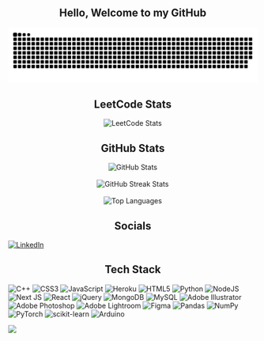## <div align = "center">Hello, Welcome to my GitHub</div>
<div align="center">
<picture style="align: center;">
  <source media="(prefers-color-scheme: dark)" srcset="https://raw.githubusercontent.com/HvGaur/HvGaur/output/github-contribution-grid-snake-dark.svg">
  <source media="(prefers-color-scheme: light)" srcset="https://raw.githubusercontent.com/HvGaur/HvGaur/output/github-contribution-grid-snake.svg">
  <img alt="github contribution grid snake animation" src="https://raw.githubusercontent.com/platane/platane/output/github-contribution-grid-snake.svg">
</picture>
</div>

## <div align = "center">LeetCode Stats</div>
<div align="center">
  <img src="https://leetcard.jacoblin.cool/vxrdhxn?theme=dark&font=JetBrains%20Mono&ext=activity" alt="LeetCode Stats" style="width: 30vw;"/>
</div>

## <div align="center">GitHub Stats</div>
<div align="center">
  <img src="https://github-readme-stats.vercel.app/api?username=HvGaur&theme=dark&hide_border=false&include_all_commits=false&count_private=false" alt="GitHub Stats" /><br/><br/>
  <img src="https://github-readme-streak-stats.herokuapp.com/?user=HvGaur&theme=dark&hide_border=false" alt="GitHub Streak Stats" /><br/><br/>
  <img src="https://github-readme-stats.vercel.app/api/top-langs/?username=HvGaur&theme=dark&hide_border=false&include_all_commits=false&count_private=false&layout=compact" alt="Top Languages" />
</div>

## <div align="center">Socials</div>
[![LinkedIn](https://img.shields.io/badge/LinkedIn-%230077B5.svg?logo=linkedin&logoColor=white)](https://linkedin.com/in/harshvardhangaur11) 


## <div align="center">Tech Stack</div>
![C++](https://img.shields.io/badge/c++-%2300599C.svg?style=flat&logo=c%2B%2B&logoColor=white) ![CSS3](https://img.shields.io/badge/css3-%231572B6.svg?style=flat&logo=css3&logoColor=white) ![JavaScript](https://img.shields.io/badge/javascript-%23323330.svg?style=flat&logo=javascript&logoColor=%23F7DF1E) ![Heroku](https://img.shields.io/badge/heroku-%23430098.svg?style=flat&logo=heroku&logoColor=white) ![HTML5](https://img.shields.io/badge/html5-%23E34F26.svg?style=flat&logo=html5&logoColor=white) ![Python](https://img.shields.io/badge/python-3670A0?style=flat&logo=python&logoColor=ffdd54) ![NodeJS](https://img.shields.io/badge/node.js-6DA55F?style=flat&logo=node.js&logoColor=white) ![Next JS](https://img.shields.io/badge/Next-black?style=flat&logo=next.js&logoColor=white) ![React](https://img.shields.io/badge/react-%2320232a.svg?style=flat&logo=react&logoColor=%2361DAFB) ![jQuery](https://img.shields.io/badge/jquery-%230769AD.svg?style=flat&logo=jquery&logoColor=white) ![MongoDB](https://img.shields.io/badge/MongoDB-%234ea94b.svg?style=flat&logo=mongodb&logoColor=white) ![MySQL](https://img.shields.io/badge/mysql-%2300f.svg?style=flat&logo=mysql&logoColor=white) ![Adobe Illustrator](https://img.shields.io/badge/adobeillustrator-%23FF9A00.svg?style=flat&logo=adobeillustrator&logoColor=white) ![Adobe Photoshop](https://img.shields.io/badge/adobephotoshop-%2331A8FF.svg?style=flat&logo=adobephotoshop&logoColor=white) ![Adobe Lightroom](https://img.shields.io/badge/Adobe%20Lightroom-31A8FF.svg?style=flat&logo=Adobe%20Lightroom&logoColor=white) 	![Figma](https://img.shields.io/badge/figma-%23F24E1E.svg?style=flat&logo=figma&logoColor=white) ![Pandas](https://img.shields.io/badge/pandas-%23150458.svg?style=flat&logo=pandas&logoColor=white) ![NumPy](https://img.shields.io/badge/numpy-%23013243.svg?style=flat&logo=numpy&logoColor=white) ![PyTorch](https://img.shields.io/badge/PyTorch-%23EE4C2C.svg?style=flat&logo=PyTorch&logoColor=white) ![scikit-learn](https://img.shields.io/badge/scikit--learn-%23F7931E.svg?style=flat&logo=scikit-learn&logoColor=white) ![Arduino](https://img.shields.io/badge/-Arduino-00979D?style=flat&logo=Arduino&logoColor=white)


![](https://quotes-github-readme.vercel.app/api?type=horizontal&theme=dark)



